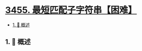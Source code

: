 # [3455. 最短匹配子字符串【困难】](https://github.com/tnotesjs/TNotes.leetcode/tree/main/notes/3455.%20%E6%9C%80%E7%9F%AD%E5%8C%B9%E9%85%8D%E5%AD%90%E5%AD%97%E7%AC%A6%E4%B8%B2%E3%80%90%E5%9B%B0%E9%9A%BE%E3%80%91)

<!-- region:toc -->

- [1. 📝 概述](#1--概述)

<!-- endregion:toc -->

## 1. 📝 概述
